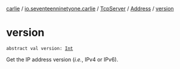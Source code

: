 [carlie](../../../index.md) / [io.seventeenninetyone.carlie](../../index.md) / [TcpServer](../index.md) / [Address](index.md) / [version](./version.md)

# version

`abstract val version: `[`Int`](https://kotlinlang.org/api/latest/jvm/stdlib/kotlin/-int/index.html)

Get the IP address version (*i.e.*, IPv4 or IPv6).

